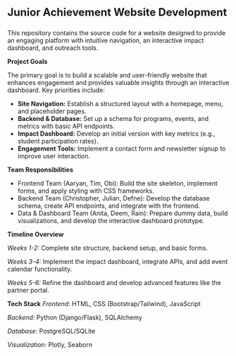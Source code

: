 **<p style="font-size:24px;">Junior Achievement Website Development</p>**

This repository contains the source code for a website designed to provide an engaging platform with intuitive navigation, an interactive impact dashboard, and outreach tools.

**Project Goals**

The primary goal is to build a scalable and user-friendly website that enhances engagement and provides valuable insights through an interactive dashboard. Key priorities include:

 - **Site Navigation:** Establish a structured layout with a homepage, menu, and placeholder pages.
 - **Backend & Database:** Set up a schema for programs, events, and metrics with basic API endpoints.
 - **Impact Dashboard:** Develop an initial version with key metrics (e.g., student participation rates).
 - **Engagement Tools:** Implement a contact form and newsletter signup to improve user interaction.

**Team Responsibilities**

 - Frontend Team (Aaryan, Tim, Obi): Build the site skeleton, implement forms, and apply styling with CSS frameworks.
 - Backend Team (Christopher, Julian, Defne): Develop the database schema, create API endpoints, and integrate with the frontend.
 - Data & Dashboard Team (Anita, Deem, Rain): Prepare dummy data, build visualizations, and develop the interactive dashboard prototype.

**Timeline Overview**

*Weeks 1-2:* Complete site structure, backend setup, and basic forms.

*Weeks 3-4:* Implement the impact dashboard, integrate APIs, and add event calendar functionality.

*Weeks 5-6:* Refine the dashboard and develop advanced features like the partner portal.

**Tech Stack**
*Frontend:* HTML, CSS (Bootstrap/Tailwind), JavaScript

*Backend:* Python (Django/Flask), SQLAlchemy

*Database:* PostgreSQL/SQLite

*Visualization:* Plotly, Seaborn


